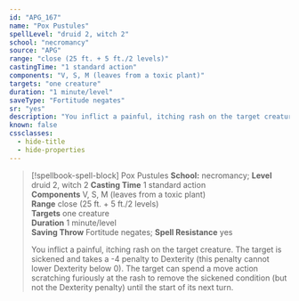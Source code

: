 ```yaml
---
id: "APG_167"
name: "Pox Pustules"
spellLevel: "druid 2, witch 2"
school: "necromancy"
source: "APG"
range: "close (25 ft. + 5 ft./2 levels)"
castingTime: "1 standard action"
components: "V, S, M (leaves from a toxic plant)"
targets: "one creature"
duration: "1 minute/level"
saveType: "Fortitude negates"
sr: "yes"
description: "You inflict a painful, itching rash on the target creature. The target is sickened and takes a -4 penalty to Dexterity (this penalty cannot lower Dexterity below 0). The target can spend a move action scratching furiously at the rash to remove the sickened condition (but not the Dexterity penalty) until the start of its next turn."
known: false
cssclasses:
  - hide-title
  - hide-properties
---
```


> [!spellbook-spell-block] Pox Pustules
> **School:** necromancy; **Level** druid 2, witch 2
> **Casting Time** 1 standard action  
> **Components** V, S, M (leaves from a toxic plant)  
> **Range** close (25 ft. + 5 ft./2 levels)  
> **Targets** one creature  
> **Duration** 1 minute/level  
> **Saving Throw** Fortitude negates; **Spell Resistance** yes
> 
> You inflict a painful, itching rash on the target creature. The target is sickened and takes a -4 penalty to Dexterity (this penalty cannot lower Dexterity below 0). The target can spend a move action scratching furiously at the rash to remove the sickened condition (but not the Dexterity penalty) until the start of its next turn.